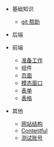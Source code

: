 - 基础知识
  - [git 帮助](https://github.com/pintia/sparkling-daydream/wiki/Git%E5%B8%AE%E5%8A%A9)

- 后端

- 前端
  - [准备工作](https://github.com/pintia/sparkling-daydream/wiki/%E5%89%8D%E7%AB%AF%E5%BC%80%E5%8F%91%E5%B8%AE%E5%8A%A9)
  - 组件
  - [页面](https://github.com/pintia/sparkling-daydream/wiki/%E5%89%8D%E7%AB%AF%E5%BC%80%E5%8F%91-%E9%A1%B5%E9%9D%A2)
  - [模态窗口](https://github.com/pintia/sparkling-daydream/wiki/%E5%89%8D%E7%AB%AF%E5%BC%80%E5%8F%91-%E6%A8%A1%E6%80%81%E7%AA%97%E5%8F%A3)
  - [表单](https://github.com/pintia/sparkling-daydream/wiki/%E5%89%8D%E7%AB%AF%E5%BC%80%E5%8F%91-%E8%A1%A8%E5%8D%95)
  - [表格](https://github.com/pintia/sparkling-daydream/wiki/%E5%89%8D%E7%AB%AF%E5%BC%80%E5%8F%91-%E8%A1%A8%E6%A0%BC)


- 其他
  - [网站结构](https://github.com/pintia/sparkling-daydream/wiki/%E7%BD%91%E7%AB%99%E7%BB%93%E6%9E%84(%E5%BE%85%E5%AE%8C%E5%96%84))
  - [Contentful](https://github.com/pintia/sparkling-daydream/wiki/%E7%94%A8Contentful%E5%8F%91%E5%85%AC%E5%91%8A)
  - [测试账号](https://github.com/pintia/sparkling-daydream/wiki/%E5%86%85%E9%83%A8%E6%B5%8B%E8%AF%95%E8%B4%A6%E5%8F%B7)
